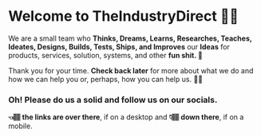 # Welcome to TheIndustryDirect 👋🏽 

We are a small team who **Thinks, Dreams, Learns, Researches, Teaches, Ideates, Designs, Builds, Tests, Ships, and Improves** our **Ideas** for products, services, solution, systems, and other **fun shit. 💩**

Thank you for your time. 
**Check back later** for more about what we do and how we can help you or, perhaps, how you can help us. 🤙🏽 

### Oh! Please do us a solid and **follow us on our socials.**
**👈🏽 the links are over there**, if on a desktop and **👇🏽 down there**, if on a mobile. 
